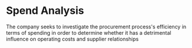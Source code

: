# Spend Analysis
The company seeks to investigate the procurement process's efficiency in terms of spending in order to determine whether it has a detrimental influence on operating costs and supplier relationships
